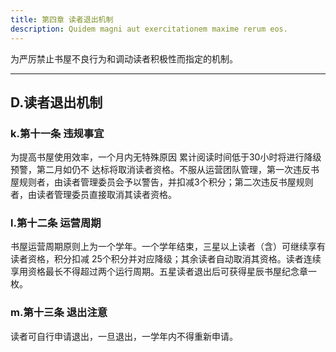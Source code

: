 ```yaml
---
title: 第四章 读者退出机制
description: Quidem magni aut exercitationem maxime rerum eos.
---
```


为严厉禁止书屋不良行为和调动读者积极性而指定的机制。

---

## D.读者退出机制

### k.第十一条 违规事宜
为提高书屋使用效率，一个月内无特殊原因 累计阅读时间低于30小时将进行降级预警，第二月如仍不 达标将取消读者资格。不服从运营团队管理，第一次违反书 屋规则者，由读者管理委员会予以警告，并扣减3个积分；第二次违反书屋规则者，由读者管理委员直接取消其读者资格。

### l.第十二条 运营周期
书屋运营周期原则上为一个学年。一个学年结束，三星以上读者（含）可继续享有读者资格，积分扣减 25个积分并对应降级；其余读者自动取消其资格。读者连续享用资格最长不得超过两个运行周期。五星读者退出后可获得星辰书屋纪念章一枚。

### m.第十三条 退出注意
读者可自行申请退出，一旦退出，一学年内不得重新申请。


